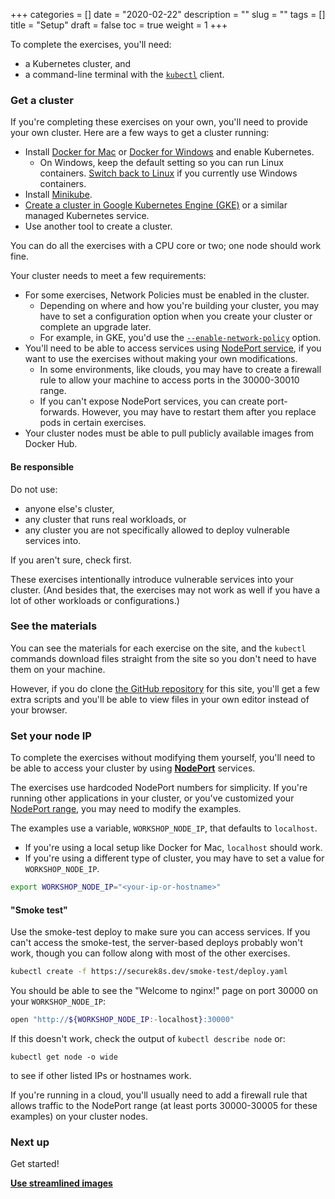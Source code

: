 +++
categories = []
date = "2020-02-22"
description = ""
slug = ""
tags = []
title = "Setup"
draft = false
toc = true
weight = 1
+++

To complete the exercises, you'll need:
- a Kubernetes cluster, and
- a command-line terminal with the [`kubectl`](https://kubernetes.io/docs/tasks/tools/install-kubectl/) client.

### Get a cluster
If you're completing these exercises on your own, you'll need to provide your own cluster.
Here are a few ways to get a cluster running:
- Install [Docker for Mac](https://docs.docker.com/docker-for-mac/) or [Docker for Windows](https://docs.docker.com/docker-for-windows/) and enable Kubernetes.
  - On Windows, keep the default setting so you can run Linux containers. [Switch back to Linux](https://docs.docker.com/docker-for-windows/#switch-between-windows-and-linux-containers) if you currently use Windows containers.
- Install [Minikube](https://kubernetes.io/docs/setup/learning-environment/minikube/).
- [Create a cluster in Google Kubernetes Engine (GKE)](https://cloud.google.com/kubernetes-engine/docs/quickstart) or a similar managed Kubernetes service.
- Use another tool to create a cluster.

You can do all the exercises with a CPU core or two; one node should work fine.

Your cluster needs to meet a few requirements:
- For some exercises, Network Policies must be enabled in the cluster.
    - Depending on where and how you're building your cluster, you may have to set a configuration option when you create your cluster or complete an upgrade later.
    - For example, in GKE, you'd use the [`--enable-network-policy`](https://cloud.google.com/sdk/gcloud/reference/container/clusters/create#--enable-network-policy) option.
- You'll need to be able to access services using [NodePort service](https://kubernetes.io/docs/concepts/services-networking/service/#nodeport), if you want to use the exercises without making your own modifications.
    - In some environments, like clouds, you may have to create a firewall rule to allow your machine to access ports in the 30000-30010 range.
    - If you can't expose NodePort services, you can create port-forwards. However, you may have to restart them after you replace pods in certain exercises.
- Your cluster nodes must be able to pull publicly available images from Docker Hub.

#### Be responsible
Do not use:
- anyone else's cluster,
- any cluster that runs real workloads, or
- any cluster you are not specifically allowed to deploy vulnerable services into.

If you aren't sure, check first.

These exercises intentionally introduce vulnerable services into your cluster.
(And besides that, the exercises may not work as well if you have a lot of other workloads or configurations.)

<!--
#### Getting a cluster in a hosted workshop
1. Right-click the button below, choose "Open in New Tab", and sign in.
   [![Open in Cloud Shell](https://gstatic.com/cloudssh/images/open-btn.svg)](https://ssh.cloud.google.com/cloudshell/editor?project=bsides-workshop&cloudshell=true&cloudshell_git_repo=https%3A%2F%2Fgithub.com%2Fstackrox%2Fbsidessf-2020-workshop&cloudshell_print=live-workshop%2Fwelcome.txt&cloudshell_open_in_editor=apps%2F)

1. Select **Continue** if Google shows you an introduction to Cloud Shell.

1. Select **Confirm** when asked about cloning this repository.

1. Select **Open in Editor** if asked about opening the editor.
-->

### See the materials
You can see the materials for each exercise on the site, and the `kubectl` commands download files straight from the site so you don't need to have them on your machine.

However, if you do clone [the GitHub repository](https://github.com/stackrox/bsidessf-2020-workshop) for this site, you'll get a few extra scripts and you'll be able to view files in your own editor instead of your browser.

### Set your node IP
To complete the exercises without modifying them yourself, you'll need to be able to access your cluster by using [**NodePort**](https://kubernetes.io/docs/concepts/services-networking/service/#publishing-services-service-types) services.

The exercises use hardcoded NodePort numbers for simplicity.
If you're running other applications in your cluster, or you've customized your [NodePort range](https://kubernetes.io/docs/concepts/services-networking/service/#nodeport), you may need to modify the examples.

The examples use a variable, `WORKSHOP_NODE_IP`, that defaults to `localhost`.

 - If you're using a local setup like Docker for Mac, `localhost` should work.
 - If you're using a different type of cluster, you may have to set a value for `WORKSHOP_NODE_IP`.

```bash
export WORKSHOP_NODE_IP="<your-ip-or-hostname>"
```

#### "Smoke test"
Use the smoke-test deploy to make sure you can access services.
If you can't access the smoke-test, the server-based deploys probably won't work, though you can follow along with most of the other exercises.

```bash
kubectl create -f https://securek8s.dev/smoke-test/deploy.yaml
```

You should be able to see the "Welcome to nginx!" page on port 30000 on your `WORKSHOP_NODE_IP`:

```bash
open "http://${WORKSHOP_NODE_IP:-localhost}:30000"
```

If this doesn't work, check the output of `kubectl describe node` or:
```
kubectl get node -o wide
```
to see if other listed IPs or hostnames work.

If you're running in a cloud, you'll usually need to add a firewall rule that allows traffic to the NodePort range (at least ports 30000-30005 for these examples) on your cluster nodes.

### Next up
Get started!

[**Use streamlined images**](../01-streamline-image/)

